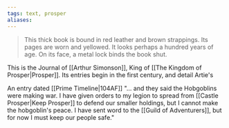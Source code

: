 ```yaml
---
tags: text, prosper
aliases:
---
```

> This thick book is bound in red leather and brown strappings. Its pages are worn and yellowed. It looks perhaps a hundred years of age. On its face, a metal lock binds the book shut.

This is the Journal of [[Arthur Simonson]], King of [[The Kingdom of Prosper|Prosper]]. Its entries begin in the first century, and detail Artie's 




An entry dated [[Prime Timeline|104AF]]
"... and they said the Hobgoblins were making war. I have given orders to my legion to spread from [[Castle Prosper|Keep Prosper]] to defend our smaller holdings, but I cannot make the hobgoblin's peace. I have sent word to the [[Guild of Adventurers]], but for now I must keep our people safe."